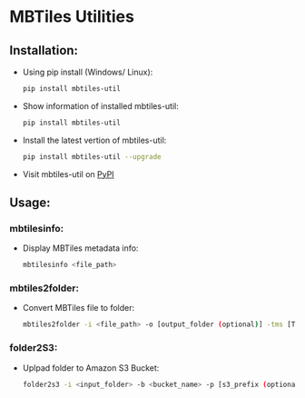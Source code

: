 # MBTiles Utilities

## Installation: 
- Using pip install (Windows/ Linux):
    ``` bash 
    pip install mbtiles-util
    ```
- Show information of installed mbtiles-util: 
    ``` bash 
    pip install mbtiles-util
    ```
- Install the latest vertion of mbtiles-util:
    ``` bash 
    pip install mbtiles-util --upgrade
    ```
    
- Visit mbtiles-util on [PyPI](https://pypi.org/project/mbtiles-util/)

## Usage:
### mbtilesinfo:
- Display MBTiles metadata info:  
    ``` bash 
    mbtilesinfo <file_path>
    ```
### mbtiles2folder: 
- Convert MBTiles file to folder:  
    ``` bash 
    mbtiles2folder -i <file_path> -o [output_folder (optional)] -tms [TMS scheme (optional - 0 or 1, default is 0)]
    ```
### folder2S3: 
- Uplpad folder to Amazon S3 Bucket:  
    ``` bash 
    folder2s3 -i <input_folder> -b <bucket_name> -p [s3_prefix (optional)]  -r [region_name (optional)]
    ```
 
 